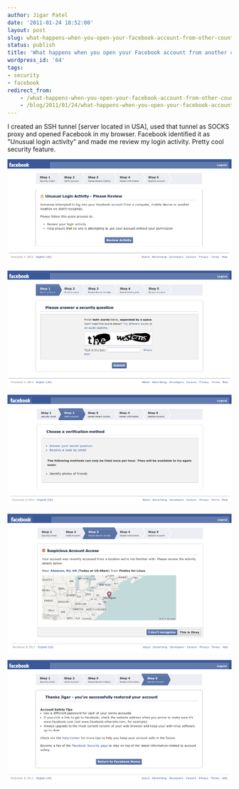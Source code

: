 ```yaml
---
author: Jigar Patel
date: '2011-01-24 18:52:00'
layout: post
slug: what-happens-when-you-open-your-facebook-account-from-other-country
status: publish
title: 'What happens when you open your Facebook account from another country? '
wordpress_id: '64'
tags:
- security
- facebook
redirect_from:
    - /what-happens-when-you-open-your-facebook-account-from-other-country/
    - /blog/2011/01/24/what-happens-when-you-open-your-facebook-account-from-other-country/
---
```


I created an SSH tunnel \[server located in USA\], used that tunnel
as SOCKS proxy and opened Facebook in my browser. Facebook
identified it as "Unusual login activity" and made me review my
login activity. Pretty cool security feature.

![FB 1](/img/posts/archives/what-happens-when-you-open-your-facebook-account-from-other-country/fb_1.png)

![FB 2](/img/posts/archives/what-happens-when-you-open-your-facebook-account-from-other-country/fb_2.png)

![FB 3](/img/posts/archives/what-happens-when-you-open-your-facebook-account-from-other-country/fb_3.png)
 
![FB 4](/img/posts/archives/what-happens-when-you-open-your-facebook-account-from-other-country/fb_4.png)

![FB 5](/img/posts/archives/what-happens-when-you-open-your-facebook-account-from-other-country/fb_5.png)


 

 



